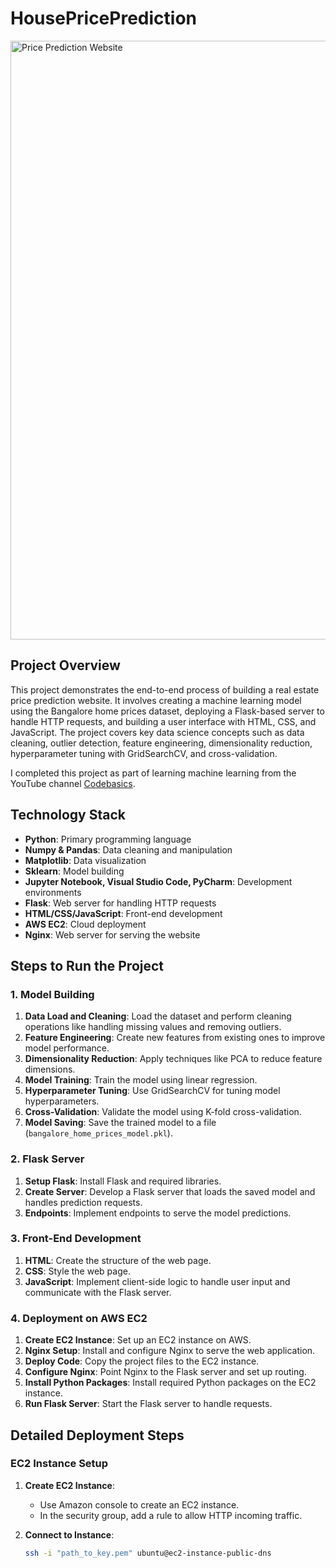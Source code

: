 # HousePricePrediction

<img width="958" alt="Price Prediction Website" src="https://github.com/hasmita-patnana7/HousePricePrediction/assets/148422141/28446528-dc08-4357-8985-3d9bdb3b5e7a">

## Project Overview

This project demonstrates the end-to-end process of building a real estate price prediction website. It involves creating a machine learning model using the Bangalore home prices dataset, deploying a Flask-based server to handle HTTP requests, and building a user interface with HTML, CSS, and JavaScript. The project covers key data science concepts such as data cleaning, outlier detection, feature engineering, dimensionality reduction, hyperparameter tuning with GridSearchCV, and cross-validation.

I completed this project as part of learning machine learning from the YouTube channel [Codebasics](https://www.youtube.com/channel/UCh9nVJoWXmFb7sLApWGcLPQ).

## Technology Stack

- **Python**: Primary programming language
- **Numpy & Pandas**: Data cleaning and manipulation
- **Matplotlib**: Data visualization
- **Sklearn**: Model building
- **Jupyter Notebook, Visual Studio Code, PyCharm**: Development environments
- **Flask**: Web server for handling HTTP requests
- **HTML/CSS/JavaScript**: Front-end development
- **AWS EC2**: Cloud deployment
- **Nginx**: Web server for serving the website


## Steps to Run the Project

### 1. Model Building

1. **Data Load and Cleaning**: Load the dataset and perform cleaning operations like handling missing values and removing outliers.
2. **Feature Engineering**: Create new features from existing ones to improve model performance.
3. **Dimensionality Reduction**: Apply techniques like PCA to reduce feature dimensions.
4. **Model Training**: Train the model using linear regression.
5. **Hyperparameter Tuning**: Use GridSearchCV for tuning model hyperparameters.
6. **Cross-Validation**: Validate the model using K-fold cross-validation.
7. **Model Saving**: Save the trained model to a file (`bangalore_home_prices_model.pkl`).

### 2. Flask Server

1. **Setup Flask**: Install Flask and required libraries.
2. **Create Server**: Develop a Flask server that loads the saved model and handles prediction requests.
3. **Endpoints**: Implement endpoints to serve the model predictions.

### 3. Front-End Development

1. **HTML**: Create the structure of the web page.
2. **CSS**: Style the web page.
3. **JavaScript**: Implement client-side logic to handle user input and communicate with the Flask server.

### 4. Deployment on AWS EC2

1. **Create EC2 Instance**: Set up an EC2 instance on AWS.
2. **Nginx Setup**: Install and configure Nginx to serve the web application.
3. **Deploy Code**: Copy the project files to the EC2 instance.
4. **Configure Nginx**: Point Nginx to the Flask server and set up routing.
5. **Install Python Packages**: Install required Python packages on the EC2 instance.
6. **Run Flask Server**: Start the Flask server to handle requests.

## Detailed Deployment Steps

### EC2 Instance Setup

1. **Create EC2 Instance**:
   - Use Amazon console to create an EC2 instance.
   - In the security group, add a rule to allow HTTP incoming traffic.

2. **Connect to Instance**:
   ```bash
   ssh -i "path_to_key.pem" ubuntu@ec2-instance-public-dns
